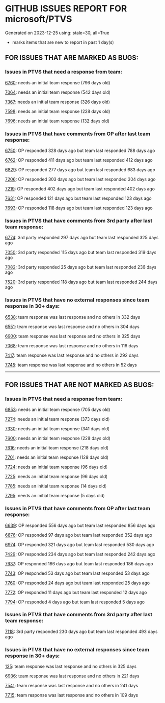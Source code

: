 
# GITHUB ISSUES REPORT FOR microsoft/PTVS


Generated on 2023-12-25 using: stale=30, all=True


* marks items that are new to report in past 1 day(s)


## FOR ISSUES THAT ARE MARKED AS BUGS:


### Issues in PTVS that need a response from team:


  [6760](https://github.com/microsoft/PTVS/issues/6760 "Evaluates all the expressions in interactive windows ignore the Completion Mode setting."): needs an initial team response (796 days old)

  [7064](https://github.com/microsoft/PTVS/issues/7064 "Some intellisense don't work well in interactive window after writing some REPL commands"): needs an initial team response (542 days old)

  [7367](https://github.com/microsoft/PTVS/issues/7367 "No output result after clicking 'Execute Project in Python Interactive'"): needs an initial team response (326 days old)

  [7598](https://github.com/microsoft/PTVS/issues/7598 "Auto commenting lines using LF or CRLF "): needs an initial team response (228 days old)

  [7696](https://github.com/microsoft/PTVS/issues/7696 "Go To All can't find the method where is defined in another project"): needs an initial team response (132 days old)

### Issues in PTVS that have comments from OP after last team response:


  [6750](https://github.com/microsoft/PTVS/issues/6750 "An error pops up when run &quot;Django Check, Django Migrate, Django Create Superuser...&quot;. "): OP responded 328 days ago but team last responded 788 days ago

  [6762](https://github.com/microsoft/PTVS/issues/6762 "Unchecked &quot;Parameter information&quot; still has signature help."): OP responded 411 days ago but team last responded 412 days ago

  [6829](https://github.com/microsoft/PTVS/issues/6829 "IntelliSense which is modified manually does not work after restart the VS."): OP responded 277 days ago but team last responded 683 days ago

  [7206](https://github.com/microsoft/PTVS/issues/7206 "The active environment doesn't change with the Cookiecutter Explorer is open"): OP responded 303 days ago but team last responded 304 days ago

  [7219](https://github.com/microsoft/PTVS/issues/7219 "No output with using ipython interactive window"): OP responded 402 days ago but team last responded 402 days ago

  [7631](https://github.com/microsoft/PTVS/issues/7631 "An unexpected error occured when first creating the conda env."): OP responded 121 days ago but team last responded 123 days ago

  [7693](https://github.com/microsoft/PTVS/issues/7693 "IntelliSense doesn't work after reopen solution"): OP responded 118 days ago but team last responded 123 days ago

### Issues in PTVS that have comments from 3rd party after last team response:


  [6774](https://github.com/microsoft/PTVS/issues/6774 "The Python installed from Microsoft Store couldn't view installed packages when first use the environment."): 3rd party responded 297 days ago but team last responded 325 days ago

  [7050](https://github.com/microsoft/PTVS/issues/7050 "An error was reported in the output window when creating the env."): 3rd party responded 115 days ago but team last responded 319 days ago

  [7082](https://github.com/microsoft/PTVS/issues/7082 "VS2022 Python Fonts and Colors Customization Regression from VS2019, Defies Microsoft Documentation"): 3rd party responded 25 days ago but team last responded 236 days ago

  [7520](https://github.com/microsoft/PTVS/issues/7520 " Visual Studio 2022 keeps breaking on exception which seems to be handled in Python internally"): 3rd party responded 118 days ago but team last responded 244 days ago

### Issues in PTVS that have no external responses since team response in 30+ days:


  [6538](https://github.com/microsoft/PTVS/issues/6538 "No static analysis suggestions in Interactive window."): team response was last response and no others in 332 days

  [6551](https://github.com/microsoft/PTVS/issues/6551 "Navigation bar is not working"): team response was last response and no others in 304 days

  [6900](https://github.com/microsoft/PTVS/issues/6900 "Python 3.10 fails to hit breakpoints when &quot;Native Code Debugging&quot; is enabled."): team response was last response and no others in 325 days

  [7068](https://github.com/microsoft/PTVS/issues/7068 "reportMissingImports : Even if the module is successfully installed, a warning will still be displayed in the Error List window"): team response was last response and no others in 116 days

  [7417](https://github.com/microsoft/PTVS/issues/7417 "No intellisense when from 'PYTHONPATH'"): team response was last response and no others in 292 days

  [7745](https://github.com/microsoft/PTVS/issues/7745 "There is no info bar appear to suggest install pytest when Test Explorer is open "): team response was last response and no others in 52 days

---

## FOR ISSUES THAT ARE NOT MARKED AS BUGS:


### Issues in PTVS that need a response from team:


  [6853](https://github.com/microsoft/PTVS/issues/6853 "Unable to install suggested module when using IPython interactive mode."): needs an initial team response (705 days old)

  [7274](https://github.com/microsoft/PTVS/issues/7274 "Changing error messages - differences in reported errors between VS and pyright cli"): needs an initial team response (373 days old)

  [7330](https://github.com/microsoft/PTVS/issues/7330 "Unable to create DLL for C++ "): needs an initial team response (341 days old)

  [7600](https://github.com/microsoft/PTVS/issues/7600 "Modal pop-up persists when a breakpoint cannot resolve conditional expression "): needs an initial team response (228 days old)

  [7616](https://github.com/microsoft/PTVS/issues/7616 "Lots of debug symbols are being loaded at every application start"): needs an initial team response (218 days old)

  [7701](https://github.com/microsoft/PTVS/issues/7701 "No IntelliSense when import a new created django app."): needs an initial team response (128 days old)

  [7724](https://github.com/microsoft/PTVS/issues/7724 "An error pops up after clicking 'Find' when attach to python remote."): needs an initial team response (96 days old)

  [7725](https://github.com/microsoft/PTVS/issues/7725 "The VS crashed after choose the progress when remote debug."): needs an initial team response (96 days old)

  [7785](https://github.com/microsoft/PTVS/issues/7785 "error"): needs an initial team response (14 days old)

  [7795](https://github.com/microsoft/PTVS/issues/7795 "Color images from capture and run bodytracker at 30fps"): needs an initial team response (5 days old)

### Issues in PTVS that have comments from OP after last team response:


  [6639](https://github.com/microsoft/PTVS/issues/6639 " IntelliSense does not work when changed SearchPath in PythonSettings.json file in open folder."): OP responded 556 days ago but team last responded 856 days ago

  [6876](https://github.com/microsoft/PTVS/issues/6876 "Extract method only works on one line and rename doesn't work at all"): OP responded 97 days ago but team last responded 352 days ago

  [6974](https://github.com/microsoft/PTVS/issues/6974 "No IntelliSense when import folder under the workspace."): OP responded 321 days ago but team last responded 530 days ago

  [7429](https://github.com/microsoft/PTVS/issues/7429 "Start without Debug and Start with Debug button not available in right click menu"): OP responded 234 days ago but team last responded 242 days ago

  [7637](https://github.com/microsoft/PTVS/issues/7637 "IntelliSense hangs indefinitely on various occasions, only process restart helps"): OP responded 186 days ago but team last responded 186 days ago

  [7743](https://github.com/microsoft/PTVS/issues/7743 "environment load sequence broken"): OP responded 53 days ago but team last responded 53 days ago

  [7760](https://github.com/microsoft/PTVS/issues/7760 "Failed to create &quot;tiangolo/full-stack-fastapi-postgresql&quot; template in Cookiecutter. "): OP responded 24 days ago but team last responded 25 days ago

  [7772](https://github.com/microsoft/PTVS/issues/7772 "application won't download"): OP responded 11 days ago but team last responded 12 days ago

  [7794](https://github.com/microsoft/PTVS/issues/7794 "Unable to debug python code in a C++ application that embeds the python interpreter"): OP responded 4 days ago but team last responded 5 days ago

### Issues in PTVS that have comments from 3rd party after last team response:


  [7118](https://github.com/microsoft/PTVS/issues/7118 "IPython interactive mode always freezing"): 3rd party responded 230 days ago but team last responded 493 days ago

### Issues in PTVS that have no external responses since team response in 30+ days:


  [125](https://github.com/microsoft/PTVS/issues/125 "Automatically attach to subprocesses when debugging"): team response was last response and no others in 325 days

  [6936](https://github.com/microsoft/PTVS/issues/6936 "Skip tests after clicking “Analyze Code Coverage”."): team response was last response and no others in 221 days

  [7541](https://github.com/microsoft/PTVS/issues/7541 "The 'environment.yml' file can not be detected to create a conda env when reload project"): team response was last response and no others in 241 days

  [7715](https://github.com/microsoft/PTVS/issues/7715 "After switching to the &quot;Packages&quot; window a second time, the packages are not displayed."): team response was last response and no others in 109 days

